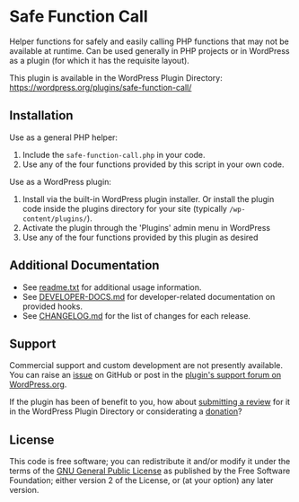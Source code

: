 # Safe Function Call

Helper functions for safely and easily calling PHP functions that may not be available at runtime. Can be used generally in PHP projects or in WordPress as a plugin (for which it has the requisite layout).

This plugin is available in the WordPress Plugin Directory: https://wordpress.org/plugins/safe-function-call/


## Installation

Use as a general PHP helper:

1. Include the `safe-function-call.php` in your code.
2. Use any of the four functions provided by this script in your own code.

Use as a WordPress plugin:

1. Install via the built-in WordPress plugin installer. Or install the plugin code inside the plugins directory for your site (typically `/wp-content/plugins/`).
2. Activate the plugin through the 'Plugins' admin menu in WordPress
3. Use any of the four functions provided by this plugin as desired


## Additional Documentation

* See [readme.txt](https://github.com/coffee2code/safe-function-call/blob/master/readme.txt) for additional usage information.
* See [DEVELOPER-DOCS.md](DEVELOPER-DOCS.md) for developer-related documentation on provided hooks.
* See [CHANGELOG.md](CHANGELOG.md) for the list of changes for each release.


## Support

Commercial support and custom development are not presently available. You can raise an [issue](https://github.com/coffee2code/safe-function-call/issues) on GitHub or post in the [plugin's support forum on WordPress.org](https://wordpress.org/support/plugin/safe-function-call/).

If the plugin has been of benefit to you, how about [submitting a review](https://wordpress.org/support/plugin/safe-function-call/reviews/) for it in the WordPress Plugin Directory or considerating a [donation](https://www.paypal.com/cgi-bin/webscr?cmd=_s-xclick&hosted_button_id=6ARCFJ9TX3522)?


## License

This code is free software; you can redistribute it and/or modify it under the terms of the [GNU General Public License](https://www.gnu.org/licenses/gpl-2.0.html) as published by the Free Software Foundation; either version 2 of the License, or (at your option) any later version.
